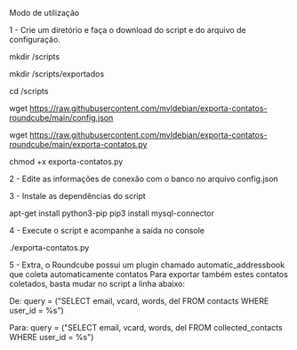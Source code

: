 Modo de utilização

1 - Crie um diretório e faça o download do script e do arquivo de configuração.

mkdir /scripts

mkdir /scripts/exportados

cd /scripts

wget https://raw.githubusercontent.com/mvldebian/exporta-contatos-roundcube/main/config.json

wget https://raw.githubusercontent.com/mvldebian/exporta-contatos-roundcube/main/exporta-contatos.py

chmod +x exporta-contatos.py

2 - Edite as informações de conexão com o banco no arquivo config.json

3 - Instale as dependências do script

apt-get install python3-pip
pip3 install mysql-connector

4 - Execute o script e acompanhe a saída no console

./exporta-contatos.py

5 - Extra, o Roundcube possui um plugin chamado automatic_addressbook que coleta automaticamente contatos
Para exportar também estes contatos coletados, basta mudar no script a linha abaixo:

De: query = ("SELECT email, vcard, words, del FROM contacts WHERE user_id = %s")

Para: query = ("SELECT email, vcard, words, del FROM collected_contacts WHERE user_id = %s")
